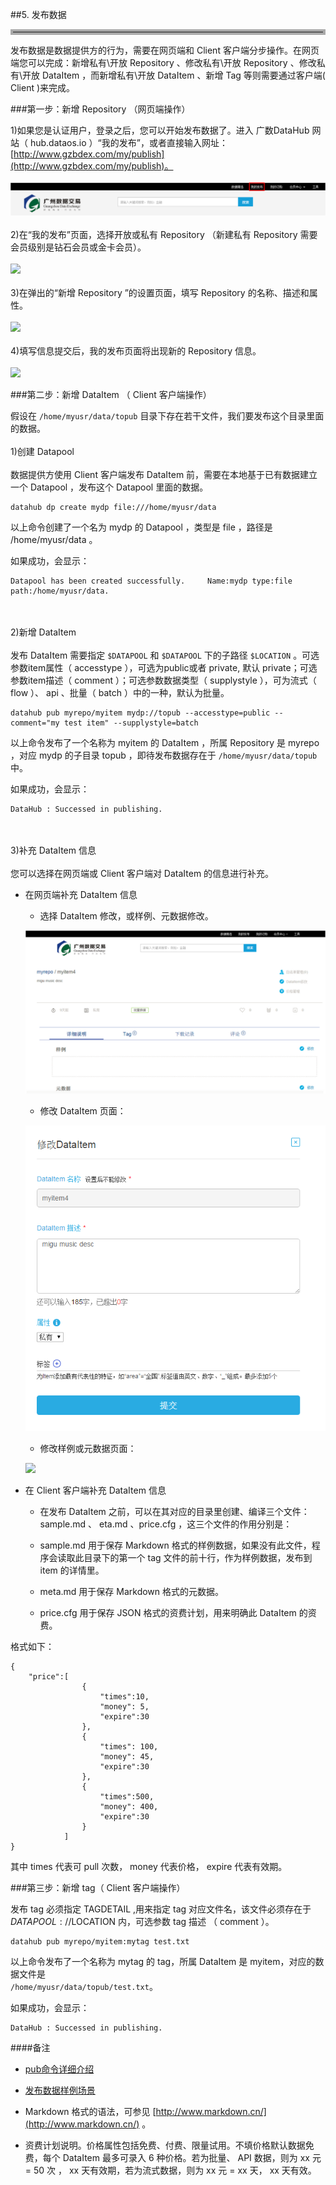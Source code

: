 ##5. 发布数据


<hr style=" border:4px solid #A9A9A9;" />  


发布数据是数据提供方的行为，需要在网页端和 Client 客户端分步操作。在网页端您可以完成：新增私有\开放 Repository 、修改私有\开放 Repository 、修改私有\开放 DataItem ，而新增私有\开放 DataItem 、新增 Tag 等则需要通过客户端( Client )来完成。

###第一步：新增 Repository （网页端操作）

1)如果您是认证用户，登录之后，您可以开始发布数据了。进入 广数DataHub 网站（ hub.dataos.io ）“我的发布”，或者直接输入网址：[http://www.gzbdex.com/my/publish](http://www.gzbdex.com/my/publish)。
<br></br>
![](/img/mypub.png)
<br></br>
2)在“我的发布”页面，选择开放或私有 Repository （新建私有 Repository 需要会员级别是钻石会员或金卡会员）。
<br></br>
![](img/mypub2.png)
<br></br>
3)在弹出的“新增 Repository ”的设置页面，填写 Repository 的名称、描述和属性。
<br></br>
![](img/new_repo_create.png)
<br></br>
4)填写信息提交后，我的发布页面将出现新的 Repository 信息。
<br></br>
![](img/new_repo.png)

###第二步：新增 DataItem （ Client 客户端操作）

假设在 `/home/myusr/data/topub` 目录下存在若干文件，我们要发布这个目录里面的数据。
<br></br>
1)创建 Datapool
<br></br>
数据提供方使用 Client 客户端发布 DataItem 前，需要在本地基于已有数据建立一个 Datapool ，发布这个 Datapool 里面的数据。

	datahub dp create mydp file:///home/myusr/data

以上命令创建了一个名为 mydp 的 Datapool ，类型是 file ，路径是 /home/myusr/data 。

如果成功，会显示：
 
	Datapool has been created successfully. 	Name:mydp type:file path:/home/myusr/data.
<br></br>
2)新增 DataItem
<br></br>
发布 DataItem 需要指定 `$DATAPOOL` 和 `$DATAPOOL` 下的子路径 `$LOCATION` 。可选参数item属性（ accesstype ），可选为public或者 private, 默认 private；可选参数item描述（ comment ）；可选参数数据类型（ supplystyle ），可为流式（ flow ）、 api 、批量（ batch ）中的一种，默认为批量。

	datahub pub myrepo/myitem mydp://topub --accesstype=public --comment="my test item" --supplystyle=batch
    
以上命令发布了一个名称为 myitem 的 DataItem ，所属 Repository 是 myrepo ，对应 mydp 的子目录 topub ，即待发布数据存在于 `/home/myusr/data/topub` 中。

如果成功，会显示：

	DataHub : Successed in publishing.
<br></br>
3)补充 DataItem 信息
<br></br>
您可以选择在网页端或 Client 客户端对 DataItem 的信息进行补充。

*  在网页端补充 DataItem 信息

    * 选择 DataItem 修改，或样例、元数据修改。

    ![](img/item.png)

	* 修改 DataItem 页面：

	![](img/update_item.png)

	* 修改样例或元数据页面：

	![](img/update_sample_meta.png)

* 在 Client 客户端补充 DataItem 信息

	* 在发布 DataItem 之前，可以在其对应的目录里创建、编译三个文件： sample.md 、 eta.md 、price.cfg ，这三个文件的作用分别是：

	* sample.md 用于保存 Markdown 格式的样例数据，如果没有此文件，程序会读取此目录下的第一个 tag 文件的前十行，作为样例数据，发布到 item 的详情里。

	* meta.md 用于保存 Markdown 格式的元数据。

	* price.cfg 用于保存 JSON 格式的资费计划，用来明确此 DataItem 的资费。

格式如下：

    {
    	"price":[
    				{
                    	"times":10,
                        "money": 5,
                        "expire":30
                    },
                    {
                    	"times": 100,
                        "money": 45,
                        "expire":30
                    },
                    {
                    	"times":500,
                        "money": 400,
                        "expire":30
                    }
                ]
    }


其中 times 代表可 pull 次数， money 代表价格， expire 代表有效期。

###第三步：新增 tag（ Client 客户端操作）

发布 tag 必须指定 TAGDETAIL ,用来指定 tag 对应文件名，该文件必须存在于 $DATAPOOL://$LOCATION 内，可选参数 tag 描述 （ comment ）。

	datahub pub myrepo/myitem:mytag test.txt

以上命令发布了一个名称为 mytag 的 tag，所属 DataItem 是 myitem，对应的数据文件是  
	 `/home/myusr/data/topub/test.txt`。

如果成功，会显示：

	DataHub : Successed in publishing.

####备注  
* [pub命令详细介绍](pub.md)  
* [发布数据样例场景](example2.md)

*  Markdown 格式的语法，可参见 [http://www.markdown.cn/](http://www.markdown.cn/) 。

* 资费计划说明。价格属性包括免费、付费、限量试用。不填价格默认数据免费，每个 DataItem 最多可录入 6 种价格。若为批量、 API 数据，则为 xx 元 = 50 次 ， xx 天有效期，若为流式数据，则为 xx 元 = xx 天， xx 天有效。
